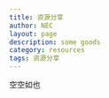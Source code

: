 ```yaml
---
title: 资源分享
author: NEC
layout: page
description: some goods
category: resources
tags: 资源分享
---
```


空空如也